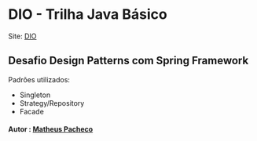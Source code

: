 # DIO - Trilha Java Básico
Site: <a href="https://www.dio.me/" target="_blank">DIO</a>
## Desafio Design Patterns com Spring Framework

Padrões utilizados:

- Singleton
- Strategy/Repository
- Facade

#### Autor : [Matheus Pacheco](https://github.com/matheuspacheco99)
